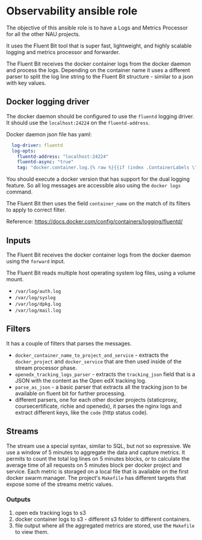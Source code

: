 # Observability ansible role

The objective of this ansible role is to have a Logs and Metrics Processor for all the other NAU projects.

It uses the Fluent Bit tool that is super fast, lightweight, and highly scalable logging and metrics processor and forwarder.

The Fluent Bit receives the docker container logs from the docker daemon and process the logs. Depending on the container name it uses a different parser to split the log line string to the Fluent Bit structure - similar to a json with key values.

## Docker logging driver
The docker daemon should be configured to use the `fluentd` logging driver. It should use the
`localhost:24224` on the `fluentd-address`.

Docker daemon json file has yaml:
```yaml
  log-driver: fluentd
  log-opts:
    fluentd-address: "localhost:24224"
    fluentd-async: "true"
    tag: "docker.container.log.{% raw %}{{if (index .ContainerLabels \"com.docker.swarm.service.name\")}}{{index .ContainerLabels \"com.docker.swarm.service.name\"}}{{end}}{% endraw %}{% raw %}{{if (index .ContainerLabels \"com.docker.compose.project\")}}{{index .ContainerLabels \"com.docker.compose.project\"}}_{{end}}{% endraw %}{% raw %}{{if (index .ContainerLabels \"com.docker.compose.service\")}}{{index .ContainerLabels \"com.docker.compose.service\"}}{{end}}{% endraw %}"
```

You should execute a docker version that has support for the dual logging feature.
So all log messages are accessible also using the `docker logs` command.

The Fluent Bit then uses the field `container_name` on the match of its filters to apply to correct filter.

Reference: https://docs.docker.com/config/containers/logging/fluentd/

## Inputs

The Fluent Bit receives the docker container logs from the docker daemon using the `forward` input.

The Fluent Bit reads multiple host operating system log files, using a volume mount.
- `/var/log/auth.log`
- `/var/log/syslog`
- `/var/log/dpkg.log`
- `/var/log/mail.log`

## Filters
It has a couple of filters that parses the messages.

* `docker_container_name_to_project_and_service` - extracts the `docker_project` and
`docker_service` that are then used inside of the stream processor phase.
* `openedx_tracking_logs_parser` - extracts the `tracking_json` field that is a JSON with the content as the Open edX tracking log.
* `parse_as_json` - a basic parser that extracts all the tracking json to be available on fluent
bit for further processing.
* different parsers, one for each other docker projects (staticproxy, coursecertificate, richie and
openedx), it parses the nginx logs and extract different keys, like the `code` (http status code).

## Streams
The stream use a special syntax, similar to SQL, but not so expressive.
We use a window of 5 minutes to aggregate the data and capture metrics.
It permits to count the total log lines on 5 minutes blocks,
or to calculate the average time of all requests on 5 minutes block per docker project and service.
Each metric is storaged on a local file that is available on the first docker swarm manager.
The project's `Makefile` has different targets that expose some of the streams metric values.

### Outputs
1. open edx tracking logs to s3
2. docker container logs to s3 - different s3 folder to different containers.
3. file output where all the aggregated metrics are stored, use the `Makefile` to view them.

